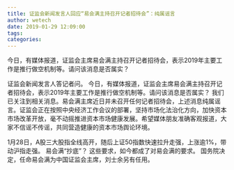 ```yaml
---
title: 证监会新闻发言人回应“易会满主持召开记者招待会”：纯属谣言
author: wetech
date: 2019-01-29 12:09:00
tags: 
categories: 
---
```

今日，有媒体报道，证监会主席易会满主持召开记者招待会，表示2019年主要工作是推行做空机制等。请问该消息是否属实？
<!-- more -->
证监会新闻发言人答记者问。
今日，有媒体报道，证监会主席易会满主持召开记者招待会，表示2019年主要工作是推行做空机制等。请问该消息是否属实？
我们已关注到相关消息。易会满主席近日并未召开任何记者招待会，上述消息纯属谣言。证监会正在按照中央经济工作会议的部署，坚持市场化法治化方向，加快资本市场改革开放，毫不动摇推进资本市场健康发展。希望媒体朋友准确客观报道，大家不信谣不传谣，共同营造健康的资本市场舆论环境。
 
 
1月28日，A股三大股指全线高开，随后上证50指数快速拉升走强，上涨逾1%，带动沪指走强。
易会满“抄底”？
这些要求，如今都成了对易会满的要求。
国务院决定，任命易会满为中国证监会主席，刘士余另有任用。
